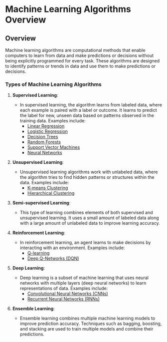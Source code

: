 # Machine Learning Algorithms Overview

## Overview
Machine learning algorithms are computational methods that enable computers to learn from data and make predictions or decisions without being explicitly programmed for every task. These algorithms are designed to identify patterns or trends in data and use them to make predictions or decisions.

### Types of Machine Learning Algorithms

1. **Supervised Learning**: 
   - In supervised learning, the algorithm learns from labeled data, where each example is paired with a label or outcome. It learns to predict the label for new, unseen data based on patterns observed in the training data. Examples include:
     - [Linear Regression](linear_regression.ipynb)
     - [Logistic Regression](Logistic_Regression_.ipynb)
     - [Decision Trees](./machine_learning_algorithms/decision_trees.ipynb)
     - [Random Forests](./machine_learning_algorithms/random_forests.ipynb)
     - [Support Vector Machines](./machine_learning_algorithms/support_vector_machines.ipynb)
     - [Neural Networks](./machine_learning_algorithms/neural_networks.ipynb)
   
2. **Unsupervised Learning**: 
   - Unsupervised learning algorithms work with unlabeled data, where the algorithm tries to find hidden patterns or structures within the data. Examples include:
     - [K-means Clustering](./machine_learning_algorithms/k_means_clustering.ipynb)
     - [Hierarchical Clustering](./machine_learning_algorithms/hierarchical_clustering.ipynb)
     
3. **Semi-supervised Learning**: 
   - This type of learning combines elements of both supervised and unsupervised learning. It uses a small amount of labeled data along with a large amount of unlabeled data to improve learning accuracy.

4. **Reinforcement Learning**: 
   - In reinforcement learning, an agent learns to make decisions by interacting with an environment. Examples include:
     - [Q-learning](./machine_learning_algorithms/q_learning.ipynb)
     - [Deep Q-Networks (DQN)](./machine_learning_algorithms/dqn.ipynb)

5. **Deep Learning**: 
   - Deep learning is a subset of machine learning that uses neural networks with multiple layers (deep neural networks) to learn representations of data. Examples include:
     - [Convolutional Neural Networks (CNNs)](./machine_learning_algorithms/cnns.ipynb)
     - [Recurrent Neural Networks (RNNs)](./machine_learning_algorithms/rnns.ipynb)

6. **Ensemble Learning**: 
   - Ensemble learning combines multiple machine learning models to improve prediction accuracy. Techniques such as bagging, boosting, and stacking are used to train multiple models and combine their predictions.
